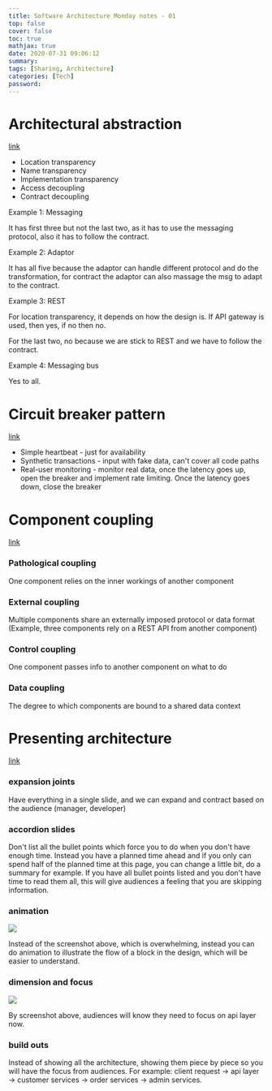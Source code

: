 ```yaml
---
title: Software Architecture Monday notes - 01
top: false
cover: false
toc: true
mathjax: true
date: 2020-07-31 09:06:12
summary:
tags: [Sharing, Architecture]
categories: [Tech]
password:
---
```


# Architectural abstraction
<!--more-->
[link](https://www.youtube.com/watch?v=2qpdjKWNwi0&list=PLdsOZAx8I5umhnn5LLTNJbFgwA3xbycar&index=60)

- Location transparency
- Name transparency
- Implementation transparency
- Access decoupling
- Contract decoupling

Example 1: Messaging

It has first three but not the last two, as it has to use the messaging protocol, also it has to follow the contract.

Example 2: Adaptor

It has all five because the adaptor can handle different protocol and do the transformation, for contract the adaptor can also massage the msg to adapt to the contract.

Example 3: REST

For location transparency, it depends on how the design is. If API gateway is used, then yes, if no then no. 

For the last two, no because we are stick to REST and we have to follow the contract.

Example 4: Messaging bus

Yes to all.



# Circuit breaker pattern

[link](https://www.youtube.com/watch?v=Cyh4t9SMbJ0&list=PLdsOZAx8I5umhnn5LLTNJbFgwA3xbycar&index=58)

- Simple heartbeat - just for availability
- Synthetic transactions - input with fake data, can't cover all code paths
- Real-user monitoring - monitor real data, once the latency goes up, open the breaker and implement rate limiting. Once the latency goes down, close the breaker



# Component coupling

[link](https://www.youtube.com/watch?v=lUrgx6UIsWk&list=PLdsOZAx8I5umhnn5LLTNJbFgwA3xbycar&index=57)

### Pathological coupling

One component relies on the inner workings of another component

### External coupling

Multiple components share an externally imposed protocol or data format (Example, three components rely on a REST API from another component)

### Control coupling

One component passes info to another component on what to do

### Data coupling

The degree to which components are bound to a shared data context





# Presenting architecture

[link](https://www.youtube.com/watch?v=pJc0l2DASpo&list=PLdsOZAx8I5umhnn5LLTNJbFgwA3xbycar&index=55)

### expansion joints

Have everything in a single slide, and we can expand and contract based on the audience (manager, developer)

### accordion slides

Don't list all the bullet points which force you to do when you don't have enough time. Instead you have a planned time ahead and if you only can spend half of the planned time at this page, you can change a little bit, do a summary for example. If you have all bullet points listed and you don't have time to read them all, this will give audiences a feeling that you are skipping information.

### animation

![](image-20200731084623867.png)

Instead of the screenshot above, which is overwhelming, instead you can do animation to illustrate the flow of a block in the design, which will be easier to understand.

### dimension and focus

![](image-20200731084813567.png)

By screenshot above, audiences will know they need to focus on api layer now.

### build outs

Instead of showing all the architecture, showing them piece by piece so you will have the focus from audiences. For example: client request -> api layer -> customer services -> order services -> admin services.